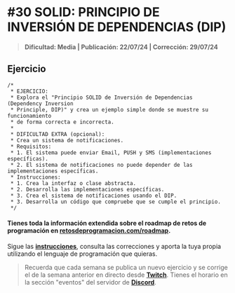 # #30 SOLID: PRINCIPIO DE INVERSIÓN DE DEPENDENCIAS (DIP)
> #### Dificultad: Media | Publicación: 22/07/24 | Corrección: 29/07/24

## Ejercicio

```
/*
 * EJERCICIO:
 * Explora el "Principio SOLID de Inversión de Dependencias (Dependency Inversion
 * Principle, DIP)" y crea un ejemplo simple donde se muestre su funcionamiento 
 * de forma correcta e incorrecta.
 *
 * DIFICULTAD EXTRA (opcional):
 * Crea un sistema de notificaciones.
 * Requisitos:
 * 1. El sistema puede enviar Email, PUSH y SMS (implementaciones específicas).
 * 2. El sistema de notificaciones no puede depender de las implementaciones específicas.
 * Instrucciones:
 * 1. Crea la interfaz o clase abstracta.
 * 2. Desarrolla las implementaciones específicas.
 * 3. Crea el sistema de notificaciones usando el DIP.
 * 3. Desarrolla un código que compruebe que se cumple el principio.
 */
```
#### Tienes toda la información extendida sobre el roadmap de retos de programación en **[retosdeprogramacion.com/roadmap](https://retosdeprogramacion.com/roadmap)**.

Sigue las **[instrucciones](../../README.md)**, consulta las correcciones y aporta la tuya propia utilizando el lenguaje de programación que quieras.

> Recuerda que cada semana se publica un nuevo ejercicio y se corrige el de la semana anterior en directo desde **[Twitch](https://twitch.tv/mouredev)**. Tienes el horario en la sección "eventos" del servidor de **[Discord](https://discord.gg/mouredev)**.